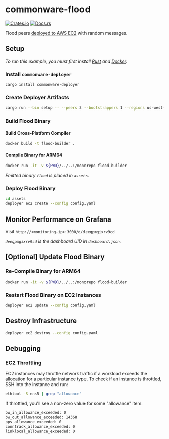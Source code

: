 # commonware-flood

[![Crates.io](https://img.shields.io/crates/v/commonware-flood.svg)](https://crates.io/crates/commonware-flood)
[![Docs.rs](https://docs.rs/commonware-flood/badge.svg)](https://docs.rs/commonware-flood)

Flood peers [deployed to AWS EC2](https://docs.rs/commonware-deployer/latest/commonware_deployer/ec2/index.html) with
random messages.

## Setup

_To run this example, you must first install [Rust](https://www.rust-lang.org/tools/install) and [Docker](https://www.docker.com/get-started/)._

### Install `commonware-deployer`

```bash
cargo install commonware-deployer
```

### Create Deployer Artifacts

```bash
cargo run --bin setup -- --peers 3 --bootstrappers 1 --regions us-west-2,us-east-1,eu-west-1 --instance-type c7g.medium --storage-size 10 --storage-class gp3 --message-size 1024 --message-backlog 1024 --mailbox-size 16384 --dashboard dashboard.json --output assets
```

### Build Flood Binary

#### Build Cross-Platform Compiler

```bash
docker build -t flood-builder .
```

#### Compile Binary for ARM64

```bash
docker run -it -v ${PWD}/../..:/monorepo flood-builder
```

_Emitted binary `flood` is placed in `assets`._

### Deploy Flood Binary

```bash
cd assets
deployer ec2 create --config config.yaml
```

## Monitor Performance on Grafana

Visit `http://<monitoring-ip>:3000/d/deeqpmgixrv9cd`

_`deeqpmgixrv9cd` is the dashboard UID in `dashboard.json`._

## [Optional] Update Flood Binary

### Re-Compile Binary for ARM64

```bash
docker run -it -v ${PWD}/../..:/monorepo flood-builder
```

### Restart Flood Binary on EC2 Instances

```bash
deployer ec2 update --config config.yaml
```

## Destroy Infrastructure

```bash
deployer ec2 destroy --config config.yaml
```

## Debugging

### EC2 Throttling

EC2 instances may throttle network traffic if a workload exceeds the allocation for a particular instance type. To check
if an instance is throttled, SSH into the instance and run:

```bash
ethtool -S ens5 | grep "allowance"
```

If throttled, you'll see a non-zero value for some "allowance" item:

```txt
bw_in_allowance_exceeded: 0
bw_out_allowance_exceeded: 14368
pps_allowance_exceeded: 0
conntrack_allowance_exceeded: 0
linklocal_allowance_exceeded: 0
```